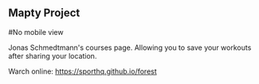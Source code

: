 ## Mapty Project

#No mobile view

Jonas Schmedtmann's courses page. Allowing you to save your workouts after sharing your location.

Warch online:
https://sporthq.github.io/forest
